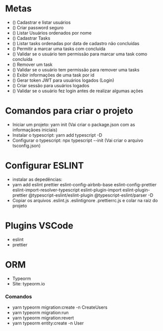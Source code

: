 # Metas
- () Cadastrar e listar usuários
- () Criar password seguro
- () Listar Usuários ordenados por nome
- () Cadastrar Tasks
- () Listar tasks ordenadas por data de cadastro não concluídas
- () Permitir a marcar uma tasks com concluída
- () Validar se o usuário tem permissão para marcar uma task como concluída
- () Remover um task
- () Validar se o usuário tem permissão para remover uma tasks
- () Exibir informações de uma task por id
- () Gerar token JWT para usuários logados (Login)
- () Criar sessão para usuários logados
- () Validar se o usuário fez login antes de realizar algumas ações

# Comandos para criar o projeto
- Iniciar um projeto: yarn init (Vai criar o package.json com as informaçãoes iniciais)
- Instalar o typescript: yarn add typescript -D
- Configurar o typescript: npx typescript --init (Vai criar o arquivo tsconfig.json)

# Configurar ESLINT
- instalar as depedências:
- yarn add eslint prettier eslint-config-airbnb-base eslint-config-prettier eslint-import-resolver-typescript eslint-plugin-import eslint-plugin-prettier @typescript-eslint/eslint-plugin @typescript-eslint/parser -D
- Copiar os arquivos .eslint.js .eslintignore .prettierrc.js e colar na raiz do projeto

# Plugins VSCode
- eslint
- prettier

# ORM
- Typeorm
- Site: typeorm.io
### Comandos
- yarn typeorm migration:create -n CreateUsers
- yarn typeorm migration:run
- yarn typeorm migration:revert
- yarn typeorm entity:create -n User
